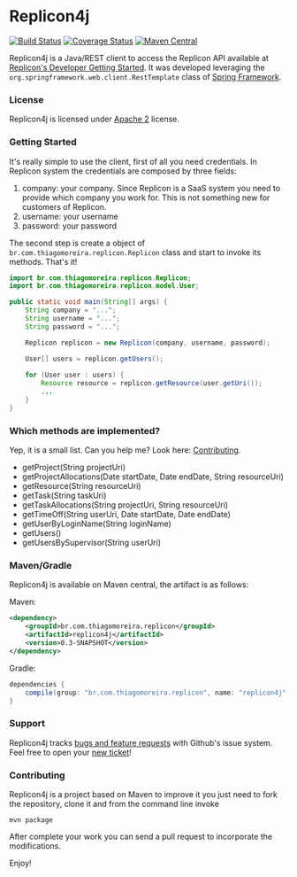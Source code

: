 Replicon4j
==========
[![Build Status](https://travis-ci.org/tmoreira2020/replicon4j.svg?branch=master)](https://travis-ci.org/tmoreira2020/replicon4j)
[![Coverage Status](https://coveralls.io/repos/tmoreira2020/replicon4j/badge.png?branch=develop)](https://coveralls.io/r/tmoreira2020/replicon4j?branch=develop)
[![Maven Central](https://maven-badges.herokuapp.com/maven-central/br.com.thiagomoreira.replicon/replicon4j/badge.svg)](https://maven-badges.herokuapp.com/maven-central/br.com.thiagomoreira.replicon/replicon4j)

Replicon4j is a Java/REST client to access the Replicon API available at [Replicon's Developer Getting Started](http://www.replicon.com/getting-started). It was developed leveraging the `org.springframework.web.client.RestTemplate` class of [Spring Framework](http://projects.spring.io/spring-framework/).

### License

Replicon4j is licensed under [Apache 2](http://www.apache.org/licenses/LICENSE-2.0) license.

### Getting Started

It's really simple to use the client, first of all you need credentials. In Replicon system the credentials are composed by three fields:

1. company: your company. Since Replicon is a SaaS system you need to provide which company you work for. This is not something new for customers of Replicon.
2. username: your username
3. password: your password

The second step is create a object of `br.com.thiagomoreira.replicon.Replicon` class and  start to invoke its methods. That's it!


```java
import br.com.thiagomoreira.replicon.Replicon;
import br.com.thiagomoreira.replicon.model.User;

public static void main(String[] args) {
    String company = "...";
    String username = "...";
    String password = "...";

    Replicon replicon = new Replicon(company, username, password);

    User[] users = replicon.getUsers();
    
	for (User user : users) {
	    Resource resource = replicon.getResource(user.getUri());
        ...
    }
}
```

### Which methods are implemented?

Yep, it is a small list. Can you help me? Look here: [Contributing](#contributing).
* getProject(String projectUri)
* getProjectAllocations(Date startDate,	Date endDate, String resourceUri)
* getResource(String resourceUri)
* getTask(String taskUri)
* getTaskAllocations(String projectUri, String resourceUri)
* getTimeOff(String userUri, Date startDate, Date endDate)
* getUserByLoginName(String loginName)
* getUsers()
* getUsersBySupervisor(String userUri)

### Maven/Gradle

Replicon4j is available on Maven central, the artifact is as follows:

Maven:

```xml
<dependency>
    <groupId>br.com.thiagomoreira.replicon</groupId>
    <artifactId>replicon4j</artifactId>
    <version>0.3-SNAPSHOT</version>
</dependency>
```
Gradle:

```groovy
dependencies {
    compile(group: "br.com.thiagomoreira.replicon", name: "replicon4j", version: "0.3-SNAPSHOT");
}
```
### Support
Replicon4j tracks [bugs and feature requests](https://github.com/tmoreira2020/replicon4j/issues) with Github's issue system. Feel free to open your [new ticket](https://github.com/tmoreira2020/replicon4j/issues/new)!

### Contributing

Replicon4j is a project based on Maven to improve it you just need to fork the repository, clone it and from the command line invoke

```shell
mvn package
```
After complete your work you can send a pull request to incorporate the modifications.

Enjoy!